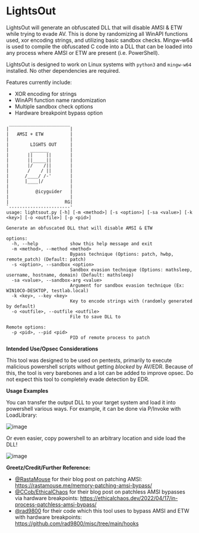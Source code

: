# LightsOut
LightsOut will generate an obfuscated DLL that will disable AMSI &amp; ETW while trying to evade AV. This is done by randomizing all WinAPI functions used, xor encoding strings, and utilizing basic sandbox checks. Mingw-w64 is used to compile the obfuscated C code into a DLL that can be loaded into any process where AMSI or ETW are present (i.e. PowerShell).

LightsOut is designed to work on Linux systems with `python3` and `mingw-w64` installed. No other dependencies are required.

Features currently include:
* XOR encoding for strings
* WinAPI function name randomization
* Multiple sandbox check options
* Hardware breakpoint bypass option

```
 _______________________
|                       |
|   AMSI + ETW          |
|                       |
|        LIGHTS OUT     |
|        _______        |
|       ||     ||       |
|       ||_____||       |
|       |/    /||       |
|       /    / ||       |
|      /____/ /-'       |
|      |____|/          |
|                       |
|          @icyguider   |
|                       |
|                     RG|
`-----------------------'
usage: lightsout.py [-h] [-m <method>] [-s <option>] [-sa <value>] [-k <key>] [-o <outfile>] [-p <pid>]

Generate an obfuscated DLL that will disable AMSI & ETW

options:
  -h, --help            show this help message and exit
  -m <method>, --method <method>
                        Bypass technique (Options: patch, hwbp, remote_patch) (Default: patch)
  -s <option>, --sandbox <option>
                        Sandbox evasion technique (Options: mathsleep, username, hostname, domain) (Default: mathsleep)
  -sa <value>, --sandbox-arg <value>
                        Argument for sandbox evasion technique (Ex: WIN10CO-DESKTOP, testlab.local)
  -k <key>, --key <key>
                        Key to encode strings with (randomly generated by default)
  -o <outfile>, --outfile <outfile>
                        File to save DLL to

Remote options:
  -p <pid>, --pid <pid>
                        PID of remote process to patch
```

**Intended Use/Opsec Considerations**

This tool was designed to be used on pentests, primarily to execute malicious powershell scripts without getting *blocked* by AV/EDR. Because of this, the tool is very barebones and a lot can be added to improve opsec. Do not expect this tool to completely evade detection by EDR.

**Usage Examples**

You can transfer the output DLL to your target system and load it into powershell various ways. For example, it can be done via P/Invoke with LoadLibrary:

![image](https://github.com/icyguider/LightsOut/assets/79864975/75358813-e1bf-4a2b-8059-d539ac97c510)

Or even easier, copy powershell to an arbitrary location and side load the DLL!

![image](https://github.com/icyguider/LightsOut/assets/79864975/e79c8cca-5e4e-4fb8-a4b5-4b888006b4cf)

**Greetz/Credit/Further Reference:**
* [@RastaMouse](https://twitter.com/_RastaMouse) for their blog post on patching AMSI: https://rastamouse.me/memory-patching-amsi-bypass/
* [@CCob/EthicalChaos](https://twitter.com/_EthicalChaos_) for their blog post on patchless AMSI bypasses via hardware breakpoints: https://ethicalchaos.dev/2022/04/17/in-process-patchless-amsi-bypass/
* [@rad9800](https://twitter.com/rad9800) for their code which this tool uses to bypass AMSI and ETW with hardware breakpoints: https://github.com/rad9800/misc/tree/main/hooks
